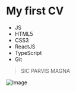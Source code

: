 # My first CV

+ JS
+ HTML5
+ CSS3
+ ReactJS
+ TypeScript
+ Git

>SIC PARVIS MAGNA

![Image](https://cdn.pixabay.com/photo/2015/07/08/07/41/tree-835455_640.jpg "Подпись")
